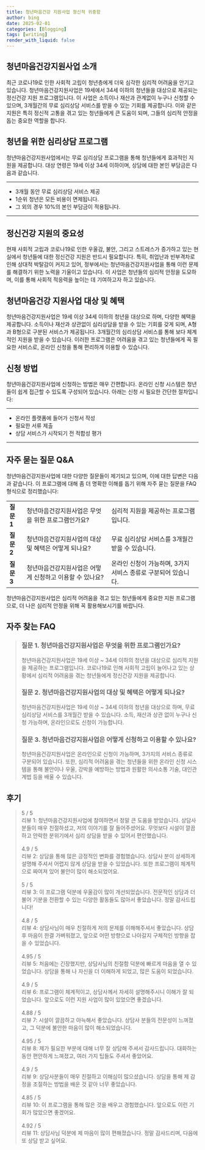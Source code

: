 ```yaml
---
title: 청년마음건강 지원사업 정신적 귀중함
author: bing
date: 2025-02-01
categories: [Blogging]
tags: [writing]
render_with_liquid: false
---
```



<h2 id='청년마음건강지원사업소개'>청년마음건강지원사업 소개</h2>

<p>최근 코로나19로 인한 사회적 고립이 청년층에게 더욱 심각한 심리적 어려움을 안기고 있습니다. 청년마음건강지원사업은 19세에서 34세 이하의 청년들을 대상으로 제공되는 정신건강 지원 프로그램입니다. 이 사업은 소득이나 재산과 관계없이 누구나 신청할 수 있으며, 3개월간의 무료 심리상담 서비스를 받을 수 있는 기회를 제공합니다. 이와 같은 지원은 특히 정신적 고통을 겪고 있는 청년들에게 큰 도움이 되며, 그들의 심리적 안정을 돕는 중요한 역할을 합니다.</p>

<h2 id='심리상담프로그램'>청년을 위한 심리상담 프로그램</h2>

<p>청년마음건강지원사업에서는 무료 심리상담 프로그램을 통해 청년들에게 효과적인 지원을 제공합니다. 대상 연령은 19세 이상 34세 이하이며, 상담에 대한 본인 부담금은 다음과 같습니다.</p>

<hr />

<ul>
    <li>3개월 동안 무료 심리상담 서비스 제공</li>
    <li>1순위 청년은 모든 비용이 면제됩니다.</li>
    <li>그 외의 경우 10%의 본인 부담금이 적용됩니다.</li>
</ul>

<hr />

<h2 id='정신건강지원의중요성'>정신건강 지원의 중요성</h2>

<p>현재 사회적 고립과 코로나19로 인한 우울감, 불안, 그리고 스트레스가 증가하고 있는 현실에서 청년들에 대한 정신건강 지원은 반드시 필요합니다. 특히, 취업난과 빈부격차로 인해 상대적 박탈감이 커지고 있어, 정부에서는 청년마음건강지원사업을 통해 이런 문제를 해결하기 위한 노력을 기울이고 있습니다. 이 사업은 청년들의 심리적 안정을 도모하며, 이를 통해 사회적 적응력을 높이는 데 기여하고자 하고 있습니다.</p>

<h2 id='심리상담지원혜택'>청년마음건강 지원사업 대상 및 혜택</h2>

<p>청년마음건강지원사업은 19세 이상 34세 이하의 청년을 대상으로 하며, 다양한 혜택을 제공합니다. 소득이나 재산과 상관없이 심리상담을 받을 수 있는 기회를 갖게 되며, A형과 B형으로 구분된 서비스가 제공됩니다. 3개월간의 심리상담 서비스를 통해 보다 체계적인 지원을 받을 수 있습니다. 이러한 프로그램은 어려움을 겪고 있는 청년들에게 꼭 필요한 서비스로, 온라인 신청을 통해 편리하게 이용할 수 있습니다.</p>

<h2 id='신청방법'>신청 방법</h2>

<p>청년마음건강지원사업에 신청하는 방법은 매우 간편합니다. 온라인 신청 시스템은 청년들이 쉽게 접근할 수 있도록 구성되어 있습니다. 아래는 신청 시 필요한 간단한 절차입니다:</p>

<hr />

<ul>
    <li>온라인 플랫폼에 들어가 신청서 작성</li>
    <li>필요한 서류 제출</li>
    <li>상담 서비스가 시작되기 전 적합성 평가 </li>
</ul>

<hr />

<h2 id='자주묻는질문'>자주 묻는 질문 Q&A</h2>

<p>청년마음건강지원사업에 대한 다양한 질문들이 제기되고 있으며, 이에 대한 답변은 다음과 같습니다. 이 프로그램에 대해 좀 더 명확한 이해를 돕기 위해 자주 묻는 질문을 FAQ 형식으로 정리했습니다:</p>

<table>
    <tr>
        <td><b>질문 1</b></td>
        <td>청년마음건강지원사업은 무엇을 위한 프로그램인가요?</td>
        <td>심리적 지원을 제공하는 프로그램입니다.</td>
    </tr>
    <tr>
        <td><b>질문 2</b></td>
        <td>청년마음건강지원사업의 대상 및 혜택은 어떻게 되나요?</td>
        <td>무료 심리상담 서비스를 3개월간 받을 수 있습니다.</td>
    </tr>
    <tr>
        <td><b>질문 3</b></td>
        <td>청년마음건강지원사업은 어떻게 신청하고 이용할 수 있나요?</td>
        <td>온라인 신청이 가능하며, 3가지 서비스 종류로 구분되어 있습니다.</td>
    </tr>
</table>

<p>청년마음건강지원사업은 심리적 어려움을 겪고 있는 청년들에게 중요한 지원 프로그램으로, 더 나은 심리적 안정을 위해 꼭 활용해보시기를 바랍니다.</p>


<h2 id='자주_찾는_FAQ'>자주 찾는 FAQ</h2>
<div itemscope="" itemtype="https://schema.org/FAQPage"> 
<blockquote> 
<div itemscope="" itemprop="mainEntity" itemtype="https://schema.org/Question"> 
<h3 itemprop="name">질문 1. 청년마음건강지원사업은 무엇을 위한 프로그램인가요?</h3> 
<div itemscope="" itemprop="acceptedAnswer" itemtype="https://schema.org/Answer"> 
<span itemprop="text"> 
<p>청년마음건강지원사업은 19세 이상 ~ 34세 이하의 청년을 대상으로 심리적 지원을 제공하는 프로그램입니다. 코로나19로 인해 사회적 고립이 늘어나고 있는 상황에서 심리적 어려움을 겪는 청년들에게 정신건강 지원을 제공합니다.</p> 
</span> 
</div> 
</div> 

<div itemscope="" itemprop="mainEntity" itemtype="https://schema.org/Question"> 
<h3 itemprop="name">질문 2. 청년마음건강지원사업의 대상 및 혜택은 어떻게 되나요?</h3> 
<div itemscope="" itemprop="acceptedAnswer" itemtype="https://schema.org/Answer"> 
<span itemprop="text"> 
<p>청년마음건강지원사업은 19세 이상 ~ 34세 이하의 청년을 대상으로 하며, 무료 심리상담 서비스를 3개월간 받을 수 있습니다. 소득, 재산과 상관 없이 누구나 신청 가능하며, 온라인으로도 신청이 가능합니다.</p> 
</span> 
</div> 
</div> 

<div itemscope="" itemprop="mainEntity" itemtype="https://schema.org/Question"> 
<h3 itemprop="name">질문 3. 청년마음건강지원사업은 어떻게 신청하고 이용할 수 있나요?</h3> 
<div itemscope="" itemprop="acceptedAnswer" itemtype="https://schema.org/Answer"> 
<span itemprop="text"> 
<p>청년마음건강지원사업은 온라인으로 신청이 가능하며, 3가지의 서비스 종류로 구분되어 있습니다. 또한, 심리적 어려움을 겪는 청년들을 위한 온라인 신청 시스템을 통해 불안이나 우울, 강박을 예방하는 방법과 원활한 의사소통 기술, 대인관계법 등을 배울 수 있습니다.</p> 
</span> 
</div> 
</div> 
</blockquote> 
</div>
<h2 id='후기'>후기</h2>
<div itemscope itemtype="https://schema.org/Product">
  <blockquote>
  <div itemprop="review" itemscope itemtype="https://schema.org/Review">
      <div itemprop="reviewRating" itemscope itemtype="https://schema.org/Rating"> <span itemprop="ratingValue">5</span> / <span itemprop="bestRating">5</span> </div>
      <span itemprop="reviewBody">리뷰 1: 청년마음건강지원사업에 참여하면서 정말 큰 도움을 받았습니다. 상담사분들이 매우 친절하셨고, 저의 이야기를 잘 들어주셨어요. 무엇보다 시설이 깔끔하고 안락한 분위기에서 심리 상담을 받을 수 있어서 편안했습니다. </span>
  </div>
  <br>
  <div itemprop="review" itemscope itemtype="https://schema.org/Review">
      <div itemprop="reviewRating" itemscope itemtype="https://schema.org/Rating"> <span itemprop="ratingValue">4.9</span> / <span itemprop="bestRating">5</span> </div>
      <span itemprop="reviewBody">리뷰 2: 상담을 통해 많은 긍정적인 변화를 경험했습니다. 상담사 분이 상세하게 설명해 주셔서 어렵지 않게 상담을 받을 수 있었습니다. 또한 프로그램이 체계적으로 짜여져 있어 불안이 많이 해소되었어요.</span>
  </div>
  <br>
  <div itemprop="review" itemscope itemtype="https://schema.org/Review">
      <div itemprop="reviewRating" itemscope itemtype="https://schema.org/Rating"> <span itemprop="ratingValue">5</span> / <span itemprop="bestRating">5</span> </div>
      <span itemprop="reviewBody">리뷰 3: 이 프로그램 덕분에 우울감이 많이 개선되었습니다. 전문적인 상담과 더불어 기분을 전환할 수 있는 다양한 활동들도 많아서 좋았습니다. 정말 감사드립니다!</span>
  </div>
  <br>
  <div itemprop="review" itemscope itemtype="https://schema.org/Review">
      <div itemprop="reviewRating" itemscope itemtype="https://schema.org/Rating"> <span itemprop="ratingValue">4.8</span> / <span itemprop="bestRating">5</span> </div>
      <span itemprop="reviewBody">리뷰 4: 상담사님이 매우 친절하게 저의 문제를 이해해주셔서 좋았습니다. 상담 후 마음이 한결 가벼워졌고, 앞으로 어떤 방향으로 나아갈지 구체적인 방향을 잡을 수 있었습니다.</span>
  </div>
  <br>
  <div itemprop="review" itemscope itemtype="https://schema.org/Review">
      <div itemprop="reviewRating" itemscope itemtype="https://schema.org/Rating"> <span itemprop="ratingValue">4.95</span> / <span itemprop="bestRating">5</span> </div>
      <span itemprop="reviewBody">리뷰 5: 처음에는 긴장했지만, 상담사님의 친절함 덕분에 빠르게 마음을 열 수 있었습니다. 상담을 통해 나 자신을 더 이해하게 되었고, 많은 도움이 되었습니다.</span>
  </div>
  <br>
  <div itemprop="review" itemscope itemtype="https://schema.org/Review">
      <div itemprop="reviewRating" itemscope itemtype="https://schema.org/Rating"> <span itemprop="ratingValue">4.9</span> / <span itemprop="bestRating">5</span> </div>
      <span itemprop="reviewBody">리뷰 6: 프로그램이 체계적이고, 상담사께서 자세히 설명해주시니 이해가 잘 되었습니다. 앞으로도 이런 지원 사업이 많이 있었으면 좋겠습니다.</span>
  </div>
  <br>
  <div itemprop="review" itemscope itemtype="https://schema.org/Review">
      <div itemprop="reviewRating" itemscope itemtype="https://schema.org/Rating"> <span itemprop="ratingValue">4.88</span> / <span itemprop="bestRating">5</span> </div>
      <span itemprop="reviewBody">리뷰 7: 시설이 깔끔하고 아늑해서 좋았습니다. 상담사 분들의 전문성이 느껴졌고, 그 덕분에 불안한 마음이 많이 해소되었습니다. </span>
  </div>
  <br>
  <div itemprop="review" itemscope itemtype="https://schema.org/Review">
      <div itemprop="reviewRating" itemscope itemtype="https://schema.org/Rating"> <span itemprop="ratingValue">4.95</span> / <span itemprop="bestRating">5</span> </div>
      <span itemprop="reviewBody">리뷰 8: 제가 필요한 부분에 대해 너무 잘 상담해 주셔서 감사드립니다. 대화하는 동안 편안하게 느껴졌고, 여러 가지 팁들도 주셔서 좋았어요.</span>
  </div>
  <br>
  <div itemprop="review" itemscope itemtype="https://schema.org/Review">
      <div itemprop="reviewRating" itemscope itemtype="https://schema.org/Rating"> <span itemprop="ratingValue">4.9</span> / <span itemprop="bestRating">5</span> </div>
      <span itemprop="reviewBody">리뷰 9: 상담사분들이 매우 친절하고 이해심이 많으셨습니다. 상담을 통해 제 감정을 조절하는 방법을 배운 것 같아 너무 좋았습니다.</span>
  </div>
  <br>
  <div itemprop="review" itemscope itemtype="https://schema.org/Review">
      <div itemprop="reviewRating" itemscope itemtype="https://schema.org/Rating"> <span itemprop="ratingValue">4.85</span> / <span itemprop="bestRating">5</span> </div>
      <span itemprop="reviewBody">리뷰 10: 이 프로그램을 통해 많은 것을 배우고 경험했습니다. 앞으로도 이런 기회가 많았으면 좋겠어요.</span>
  </div>
  <br>
  <div itemprop="review" itemscope itemtype="https://schema.org/Review">
      <div itemprop="reviewRating" itemscope itemtype="https://schema.org/Rating"> <span itemprop="ratingValue">4.92</span> / <span itemprop="bestRating">5</span> </div>
      <span itemprop="reviewBody">리뷰 11: 상담사님 덕분에 제 마음이 많이 편해졌습니다. 정말 감사드리며, 다음에 또 상담 받고 싶어요. </span>
  </div>
  </blockquote>
</div>

